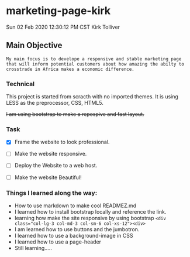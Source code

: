 # marketing-page-kirk
Sun 02 Feb 2020 12:30:12 PM CST 								Kirk Tolliver


## Main Objective

	My main focus is to develope a responsive and stable marketing page that will inform potential customers about how amazing the abilty to crosstrade in Africa makes a economic difference.

### Technical
This project is started from scracth with no imported themes. It is using LESS as the preprocessor, CSS, HTML5.

~~I am using bootstrap to make a repospive and fast layout.~~

### Task
- [x] Frame the website to look professional.

- [ ] Make the website responsive.

- [ ] Deploy the Website to a web host.

- [ ] Make the website Beautiful!

### Things I learned along the way:

* How to use markdown to make cool READMEZ.md
*  I learned how to install bootstrap locally and reference the link.
* learning how make the site responsive by using bootstrap ``<div class="col-lg-3 col-md-3 col-sm-6 col-xs-12"><div>``
* I am learned how to use buttons and the jumbotron.
* I learned how to use a  background-image in CSS
* I learned how to use a page-header 
* Still learning.....
